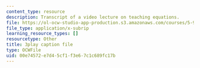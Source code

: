```yaml
---
content_type: resource
description: Transcript of a video lecture on teaching equations.
file: https://ol-ocw-studio-app-production.s3.amazonaws.com/courses/5-95j-teaching-college-level-science-and-engineering-spring-2009/00e74572e7d45cf1f3e67c1c689fc17b_wy-LqFDwMuM.srt
file_type: application/x-subrip
learning_resource_types: []
resourcetype: Other
title: 3play caption file
type: OCWFile
uid: 00e74572-e7d4-5cf1-f3e6-7c1c689fc17b
---
```

